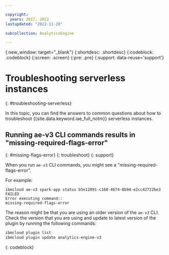 ```yaml
---

copyright:
  years: 2017, 2022
lastupdated: "2022-11-28"

subcollection: AnalyticsEngine

---
```



{:new_window: target="_blank"}
{:shortdesc: .shortdesc}
{:codeblock: .codeblock}
{:screen: .screen}
{:pre: .pre}
{:support: data-reuse='support'}

# Troubleshooting serverless instances
{: #troubleshooting-serverless}

In this topic, you can find the answers to common questions about how to troubleshoot {{site.data.keyword.iae_full_notm}} serverless instances.

## Running ae-v3 CLI commands results in "missing-required-flags-error"
{: #missing-flags-error}
{: troubleshoot}
{: support}

When you run `ae-v3` CLI commands, you might see a "missing-required-flags-error".

For example:

```
ibmcloud ae-v3 spark-app status b5e12891-c160-4674-8b94-e2cc42722be3
FAILED
Error executing command::
missing-required-flags-error
```

The reason might be that you are using an older version of the `ae-v3` CLI. Check the version that you are using and update to latest version of the plugin by running the following commands:

```sh
ibmcloud plugin list
ibmcloud plugin update analytics-engine-v3
```
{: codeblock}
